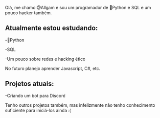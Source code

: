 Olá, me chamo @Allgam e sou um programador de 🐍Python e SQL e um pouco hacker também.

Atualmente estou estudando:
----------------------------------------------

-🐍Python

-SQL

-Um pouco sobre redes e hacking ético

No futuro planejo aprender Javascript, C#, etc.

Projetos atuais:
----------------------------------------------

-Criando um bot para Discord

Tenho outros projetos também, mas infelizmente não tenho conhecimento suficiente para iniciá-los ainda :(
